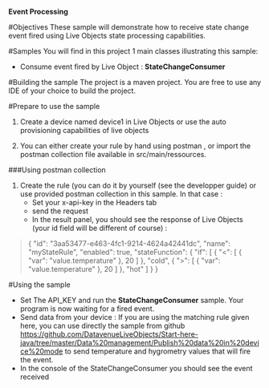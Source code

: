 
**Event Processing**

#Objectives
These sample will demonstrate how to receive state change  event fired using Live Objects state processing capabilities. 


#Samples
You will find in this project 1 main classes illustrating this sample:

- Consume event fired by Live Object : **StateChangeConsumer**


#Building the sample
The project is a maven project. You are free to use any IDE of your choice to build the project.


#Prepare to use the sample
1. Create a device named device1 in Live Objects or use  the auto provisioning capabilities of live objects

2. You can either create your rule by hand  using postman , or import the postman collection file  available in src/main/ressources.

###Using postman collection
1. Create the rule (you can do it by yourself (see the developper guide) or use provided postman collection in this sample. In that case :
	- Set your x-api-key in the Headers tab 
	- send the request
	- In the result panel, you should see the response of Live Objects (your id field will be different of course) :
>	{
>	    "id": "3aa53477-e463-4fc1-9214-4624a42441dc",
>	    "name": "myStateRule",
>	    "enabled": true,
>	    "stateFunction": {
>	        "if": [
>	            {
>	                "<": [
>	                    {
>	                        "var": "value.temperature"
>	                    },
>	                    20
>	                ]
>	            },
>	            "cold",
>	            {
>	                ">": [
>	                    {
>	                        "var": "value.temperature"
>	                    },
>	                    20
>	                ]
>	            },
>	            "hot"
>	        ]
>	    }
>	}
	

#Using the sample

- Set The API_KEY and run the **StateChangeConsumer** sample. Your program is now waiting for a fired event.
- Send data from your device : If you are using the matching rule given here, you can use directly the sample from github https://github.com/DatavenueLiveObjects/Start-here-java/tree/master/Data%20management/Publish%20data%20in%20device%20mode to send temperature and hygrometry values that will fire the event.
- In the console of the StateChangeConsumer you should see the event received

